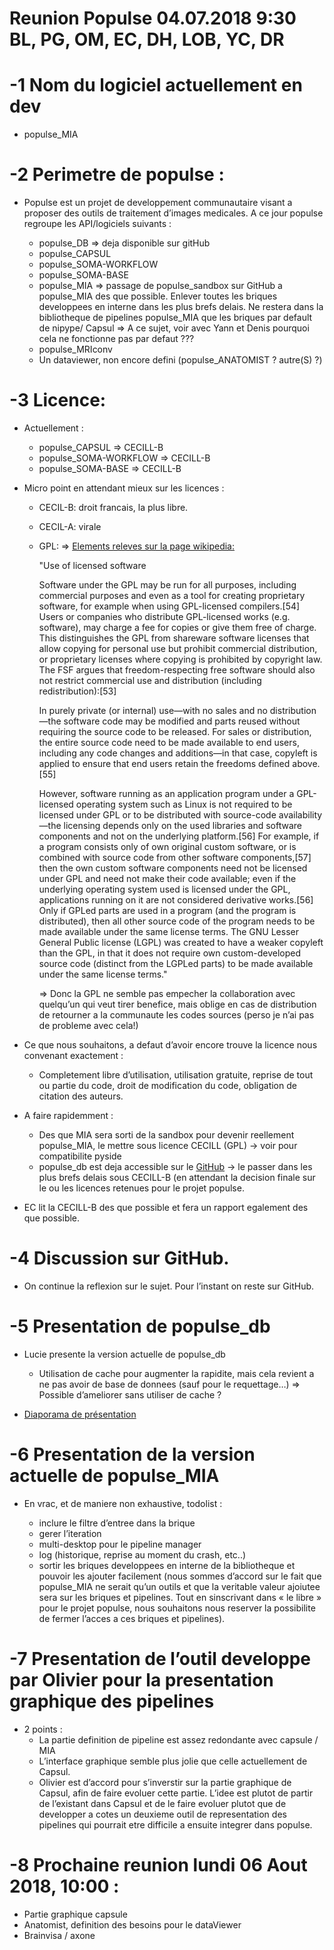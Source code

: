 Reunion Populse 04.07.2018 9:30 BL, PG, OM, EC, DH, LOB, YC, DR
============

-1 Nom du logiciel actuellement en dev
============

- populse_MIA

-2 Perimetre de populse :
============
- Populse est un projet de developpement communautaire visant a proposer des outils de traitement d’images medicales. A ce jour populse regroupe les API/logiciels suivants :

  - populse_DB => deja disponible sur gitHub
  - populse_CAPSUL 
  - populse_SOMA-WORKFLOW
  - populse_SOMA-BASE
  - populse_MIA => passage de populse_sandbox sur GitHub a populse_MIA des que possible. Enlever toutes les briques developpees en interne dans les plus brefs delais. Ne restera dans la bibliotheque de pipelines populse_MIA que les briques par default de nipype/ Capsul => A ce sujet, voir avec Yann et Denis pourquoi cela ne fonctionne pas par defaut ???
  - populse_MRIconv
  - Un dataviewer, non encore defini (populse_ANATOMIST ? autre(S) ?)

-3 Licence:
============

- Actuellement :

  - populse_CAPSUL => CECILL-B
  - populse_SOMA-WORKFLOW =>  CECILL-B
  - populse_SOMA-BASE  => CECILL-B

- Micro point en attendant mieux sur les licences :

  - CECIL-B: droit francais, la plus libre.
  - CECIL-A: virale
  - GPL: => [Elements releves sur la page wikipedia:](https://en.wikipedia.org/wiki/GNU_General_Public_License)

    "Use of licensed software

    Software under the GPL may be run for all purposes, including commercial purposes and even as a tool for creating proprietary software, for example when using GPL-licensed compilers.[54] Users or companies who distribute GPL-licensed works (e.g. software), may charge a fee for copies or give them free of charge. This distinguishes the GPL from shareware software licenses that allow copying for personal use but prohibit commercial distribution, or proprietary licenses where copying is prohibited by copyright law. The FSF argues that freedom-respecting free software should also not restrict commercial use and distribution (including redistribution):[53]

    In purely private (or internal) use—with no sales and no distribution—the software code may be modified and parts reused without requiring the source code to be released. For sales or distribution, the entire source code need to be made available to end users, including any code changes and additions—in that case, copyleft is applied to ensure that end users retain the freedoms defined above.[55]

    However, software running as an application program under a GPL-licensed operating system such as Linux is not required to be licensed under GPL or to be distributed with source-code availability—the licensing depends only on the used libraries and software components and not on the underlying platform.[56] For example, if a program consists only of own original custom software, or is combined with source code from other software components,[57] then the own custom software components need not be licensed under GPL and need not make their code available; even if the underlying operating system used is licensed under the GPL, applications running on it are not considered derivative works.[56] Only if GPLed parts are used in a program (and the program is distributed), then all other source code of the program needs to be made available under the same license terms. The GNU Lesser General Public license (LGPL) was created to have a weaker copyleft than the GPL, in that it does not require own custom-developed source code (distinct from the LGPLed parts) to be made available under the same license terms."


    => Donc la GPL ne semble pas empecher la collaboration avec quelqu’un qui veut tirer benefice, mais oblige en cas de distribution de retourner a la communaute les codes sources (perso je n’ai pas de probleme avec cela!)

- Ce que nous souhaitons, a defaut d’avoir encore trouve la licence nous convenant exactement : 
  - Completement libre d’utilisation, utilisation gratuite, reprise de tout ou partie du code, droit de modification du code, obligation de citation des auteurs.


- A faire rapidemment :
  - Des que MIA sera sorti de la sandbox pour devenir reellement populse_MIA, le mettre sous licence CECILL (GPL) -> voir pour compatibilite pyside
  - populse_db est deja accessible sur le [GitHub](https://github.com/populse) -> le passer dans les plus brefs delais sous CECILL-B (en attendant la decision finale sur le ou les licences retenues pour le projet populse.

- EC lit la CECILL-B des que possible et fera un rapport egalement des que possible.

-4 Discussion sur GitHub.
============
- On continue la reflexion sur le sujet. Pour l’instant on reste sur GitHub.

-5 Presentation de populse_db
============

- Lucie presente la version actuelle de populse_db

    - Utilisation de cache pour augmenter la rapidite, mais cela revient a ne pas avoir de base de donnees (sauf pour le requettage…) => Possible d’ameliorer sans utiliser de cache ?
    
- [Diaporama de présentation](https://docs.google.com/presentation/d/1z5TYHozp8XXOfXQS2yg5thlo6a6M6YVmzguKzEUdHag/edit)

-6 Presentation de la version actuelle de populse_MIA
============

- En vrac, et de maniere non exhaustive, todolist :

  - inclure le filtre d’entree dans la brique
  - gerer l’iteration
  - multi-desktop pour le pipeline manager
  - log (historique, reprise au moment du crash, etc..)
  - sortir les briques developpees en interne de la bibliotheque et pouvoir les ajouter facilement (nous sommes d’accord sur le fait que populse_MIA ne serait qu’un outils et que la veritable valeur ajoiutee sera sur les briques et pipelines. Tout en sinscrivant dans « le libre » pour le projet populse, nous souhaitons nous reserver la possibilite de fermer l’acces a ces briques et pipelines).

-7 Presentation de l’outil developpe par Olivier pour la presentation graphique des pipelines
============
  - 2 points :
    - La partie definition de pipeline est assez redondante avec capsule / MIA
    - L’interface graphique semble plus jolie que celle actuellement de Capsul. 
    - Olivier est d’accord pour s’inverstir sur la partie graphique de Capsul, afin de faire evoluer cette partie. L’idee est plutot de partir de l’existant dans Capsul et de le faire evoluer plutot que de developper a cotes un deuxieme outil de representation des pipelines qui pourrait etre difficile a ensuite integrer dans populse.

-8 Prochaine reunion lundi 06 Aout 2018, 10:00 :
============

  - Partie graphique capsule
  - Anatomist, definition des besoins pour le dataViewer
  - Brainvisa / axone
